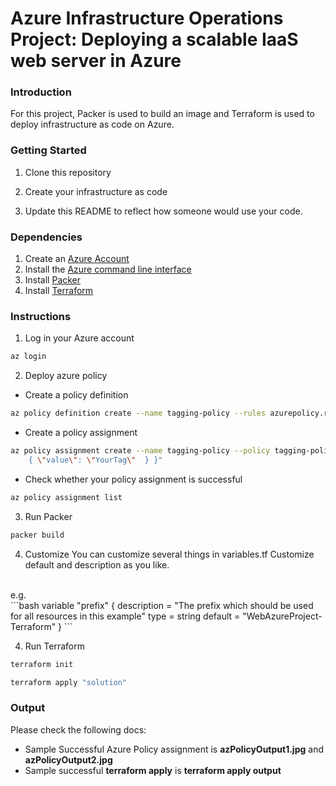 # Azure Infrastructure Operations Project: Deploying a scalable IaaS web server in Azure

### Introduction
For this project, Packer is used to build an image and Terraform is used to deploy infrastructure as code on Azure.

### Getting Started
1. Clone this repository

2. Create your infrastructure as code

3. Update this README to reflect how someone would use your code.

### Dependencies
1. Create an [Azure Account](https://portal.azure.com) 
2. Install the [Azure command line interface](https://docs.microsoft.com/en-us/cli/azure/install-azure-cli?view=azure-cli-latest)
3. Install [Packer](https://www.packer.io/downloads)
4. Install [Terraform](https://www.terraform.io/downloads.html)

### Instructions
1. Log in your Azure account
 ```bash
az login
 ```
2. Deploy azure policy 
 - Create a policy definition
```bash
az policy definition create --name tagging-policy --rules azurepolicy.rules.json --params azurePolicy.parm.json
```
- Create a policy assignment
```bash
az policy assignment create --name tagging-policy --policy tagging-policy --params "{ \"tagName\": 
    { \"value\": \"YourTag\"  } }"
```
- Check whether your policy assignment is successful
```bash
az policy assignment list
```
3.  Run Packer
```bash
packer build
```
4. Customize 
  You can customize several things in variables.tf 
  Customize default and description as you like.
  <br />
  e.g.
  <br />
```bash
variable "prefix" 
{
     description = "The prefix which should be used for all resources in this example"
     type = string
     default = "WebAzureProject-Terraform"
}
```

4. Run Terraform
```bash
terraform init
```
```bash
terraform apply "solution"
```

### Output
Please check the following docs:
- Sample Successful Azure Policy assignment is **azPolicyOutput1.jpg** and **azPolicyOutput2.jpg**
- Sample successful **terraform apply** is **terraform apply output**

